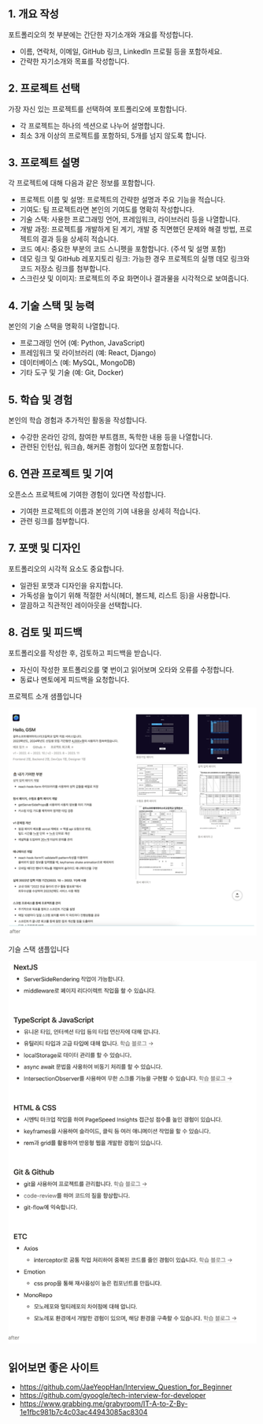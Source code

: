 ## 1. 개요 작성
포트폴리오의 첫 부분에는 간단한 자기소개와 개요를 작성합니다.

 - 이름, 연락처, 이메일, GitHub 링크, LinkedIn 프로필 등을 포함하세요.
 - 간략한 자기소개와 목표를 작성합니다.
## 2. 프로젝트 선택
가장 자신 있는 프로젝트를 선택하여 포트폴리오에 포함합니다.
 - 각 프로젝트는 하나의 섹션으로 나누어 설명합니다.
 - 최소 3개 이상의 프로젝트를 포함하되, 5개를 넘지 않도록 합니다.
## 3. 프로젝트 설명
각 프로젝트에 대해 다음과 같은 정보를 포함합니다.

 - 프로젝트 이름 및 설명: 프로젝트의 간략한 설명과 주요 기능을 적습니다.
 - 기여도: 팀 프로젝트라면 본인의 기여도를 명확히 작성합니다.
 - 기술 스택: 사용한 프로그래밍 언어, 프레임워크, 라이브러리 등을 나열합니다.
 - 개발 과정: 프로젝트를 개발하게 된 계기, 개발 중 직면했던 문제와 해결 방법, 프로젝트의 결과 등을 상세히 적습니다.
 - 코드 예시: 중요한 부분의 코드 스니펫을 포함합니다. (주석 및 설명 포함)
 - 데모 링크 및 GitHub 레포지토리 링크: 가능한 경우 프로젝트의 실행 데모 링크와 코드 저장소 링크를 첨부합니다.
 - 스크린샷 및 이미지: 프로젝트의 주요 화면이나 결과물을 시각적으로 보여줍니다.
## 4. 기술 스택 및 능력
본인의 기술 스택을 명확히 나열합니다.
 - 프로그래밍 언어 (예: Python, JavaScript)
 - 프레임워크 및 라이브러리 (예: React, Django)
 - 데이터베이스 (예: MySQL, MongoDB)
 - 기타 도구 및 기술 (예: Git, Docker)
## 5. 학습 및 경험
본인의 학습 경험과 추가적인 활동을 작성합니다.

 - 수강한 온라인 강의, 참여한 부트캠프, 독학한 내용 등을 나열합니다.
 - 관련된 인턴십, 워크숍, 해커톤 경험이 있다면 포함합니다.
## 6. 연관 프로젝트 및 기여
오픈소스 프로젝트에 기여한 경험이 있다면 작성합니다.

 - 기여한 프로젝트의 이름과 본인의 기여 내용을 상세히 적습니다.
 - 관련 링크를 첨부합니다.
## 7. 포맷 및 디자인
포트폴리오의 시각적 요소도 중요합니다.

 - 일관된 포맷과 디자인을 유지합니다.
 - 가독성을 높이기 위해 적절한 서식(헤더, 볼드체, 리스트 등)을 사용합니다.
 - 깔끔하고 직관적인 레이아웃을 선택합니다.
## 8. 검토 및 피드백
   포트폴리오를 작성한 후, 검토하고 피드백을 받습니다.

 - 자신이 작성한 포트폴리오를 몇 번이고 읽어보며 오타와 오류를 수정합니다.
 - 동료나 멘토에게 피드백을 요청합니다.

프로젝트 소개 샘플입니다

![img.png](img.png)

기슬 스택 샘플입니다

![img_1.png](img_1.png)


## 읽어보면 좋은 사이트 

 - https://github.com/JaeYeopHan/Interview_Question_for_Beginner
 - https://github.com/gyoogle/tech-interview-for-developer
 - https://www.grabbing.me/grabyroom/IT-A-to-Z-By-1e1fbc981b7c4c03ac44943085ac8304
